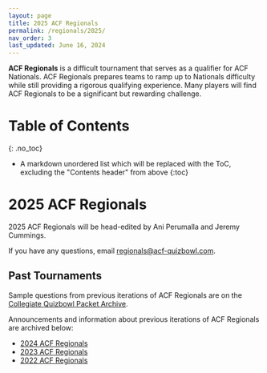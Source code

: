 ```yaml
---
layout: page
title: 2025 ACF Regionals
permalink: /regionals/2025/
nav_order: 3
last_updated: June 16, 2024
---
```


**ACF Regionals** is a difficult tournament that serves as a qualifier for ACF Nationals. ACF Regionals prepares teams to ramp up to Nationals difficulty while still providing a rigorous qualifying experience. Many players will find ACF Regionals to be a significant but rewarding challenge.

# Table of Contents
{: .no_toc}
* A markdown unordered list which will be replaced with the ToC, excluding the "Contents header" from above
{:toc}

# 2025 ACF Regionals

2025 ACF Regionals will be head-edited by Ani Perumalla and Jeremy Cummings.

If you have any questions, email [regionals@acf-quizbowl.com](mailto:regionals@acf-quizbowl.com).

## Past Tournaments

Sample questions from previous iterations of ACF Regionals are on the [Collegiate Quizbowl Packet Archive](http://hsquizbowl.org/db/questionsets/search/?name=ACF+Regionals&col=1&season=&archived=y).

Announcements and information about previous iterations of ACF Regionals are archived below:

* [2024 ACF Regionals](2024)
* [2023 ACF Regionals](2023)
* [2022 ACF Regionals](2022)
